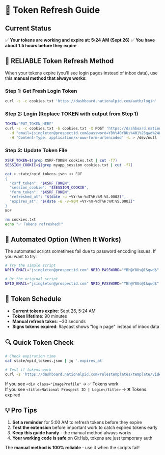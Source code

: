 # 🔄 Token Refresh Guide

## **Current Status**
✅ **Your tokens are working and expire at: 5:24 AM (Sept 26)**
✅ **You have about 1.5 hours before they expire**

## **🚨 RELIABLE Token Refresh Method**

When your tokens expire (you'll see login pages instead of inbox data), use this **manual method that always works**:

### **Step 1: Get Fresh Login Token**
```bash
curl -s -c cookies.txt 'https://dashboard.nationalpid.com/auth/login' | grep 'name="_token"' | sed 's/.*value="\([^"]*\)".*/\1/'
```

### **Step 2: Login (Replace TOKEN with output from Step 1)**
```bash
TOKEN="PUT_TOKEN_HERE"
curl -s -c cookies.txt -b cookies.txt -X POST 'https://dashboard.nationalpid.com/auth/login' \
  -d "email=jsingleton@prospectid.com&password=YBh%40Y8Us%401%26qwd%24&_token=$TOKEN" \
  -H 'Content-Type: application/x-www-form-urlencoded' -L > /dev/null
```

### **Step 3: Update Token File**
```bash
XSRF_TOKEN=$(grep XSRF-TOKEN cookies.txt | cut -f7)
SESSION_COOKIE=$(grep myapp_session cookies.txt | cut -f7)

cat > state/npid_tokens.json << EOF
{
  "xsrf_token": "$XSRF_TOKEN",
  "session_cookie": "$SESSION_COOKIE", 
  "form_token": "$XSRF_TOKEN",
  "refreshed_at": "$(date -u +%Y-%m-%dT%H:%M:%S.000Z)",
  "expires_at": "$(date -u -v+90M +%Y-%m-%dT%H:%M:%S.000Z)"
}
EOF

rm cookies.txt
echo "✅ Tokens refreshed!"
```

## **🤖 Automated Option (When It Works)**

The automated scripts sometimes fail due to password encoding issues. If you want to try:

```bash
# Try the simple script
NPID_EMAIL="jsingleton@prospectid.com" NPID_PASSWORD="YBh@Y8Us@1&qwd$" node scripts/simple-token-refresh.cjs

# Or the original script  
NPID_EMAIL="jsingleton@prospectid.com" NPID_PASSWORD="YBh@Y8Us@1&qwd$" node scripts/refresh-npid-session.cjs
```

## **📅 Token Schedule**

- **Current tokens expire**: Sept 26, 5:24 AM
- **Token lifetime**: 90 minutes
- **Manual refresh takes**: ~30 seconds
- **Signs tokens expired**: Raycast shows "login page" instead of inbox data

## **🔍 Quick Token Check**

```bash
# Check expiration time
cat state/npid_tokens.json | jq '.expires_at'

# Test if tokens work
curl -s 'https://dashboard.nationalpid.com/rulestemplates/template/videoteammessagelist?athleteid=&user_timezone=America/New_York&type=inbox&is_mobile=&filter_self=Me/Un&refresh=false&page_start_number=1&search_text=' -H 'Accept: text/html' -b "$(cat state/npid_tokens.json | jq -r '"XSRF-TOKEN=" + .xsrf_token + "; myapp_session=" + .session_cookie')" | head -5
```

If you see `<div class="ImageProfile"` → ✅ Tokens work  
If you see `<title>National Prospect ID | Login</title>` → ❌ Tokens expired

## **💡 Pro Tips**

1. **Set a reminder** for 5:00 AM to refresh tokens before they expire
2. **Test the extension** before important work to catch expired tokens early  
3. **Keep this guide handy** - the manual method always works
4. **Your working code is safe** on GitHub, tokens are just temporary auth

The **manual method is 100% reliable** - use it when the scripts fail!
